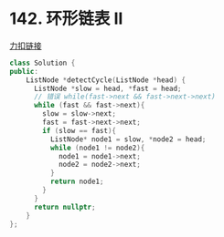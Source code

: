 # 142. 环形链表 II

[力扣链接](https://leetcode.cn/problems/linked-list-cycle-ii/description/)

```cpp
class Solution {
public:
    ListNode *detectCycle(ListNode *head) {
      ListNode *slow = head, *fast = head;
      // 错误 while(fast->next && fast->next->next)
      while (fast && fast->next){
        slow = slow->next;
        fast = fast->next->next;
        if (slow == fast){
          ListNode* node1 = slow, *node2 = head;
          while (node1 != node2){
            node1 = node1->next;
            node2 = node2->next;
          }
          return node1;
        }
      }
      return nullptr;
    }
};
```